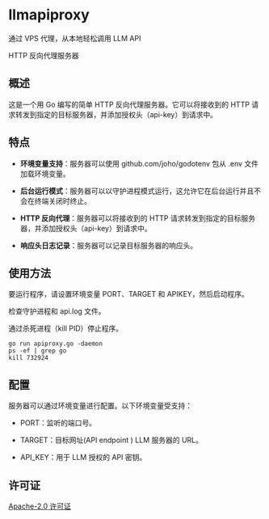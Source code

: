 # llmapiproxy 

通过 VPS 代理，从本地轻松调用 LLM API

HTTP 反向代理服务器 

## 概述

这是一个用 Go 编写的简单 HTTP 反向代理服务器。它可以将接收到的 HTTP 请求转发到指定的目标服务器，并添加授权头（api-key）到请求中。

## 特点 

*   **环境变量支持**：服务器可以使用 github.com/joho/godotenv 包从 .env 文件加载环境变量。 

*   **后台运行模式**：服务器可以以守护进程模式运行，这允许它在后台运行并且不会在终端关闭时终止。 

*   **HTTP 反向代理**：服务器可以将接收到的 HTTP 请求转发到指定的目标服务器，并添加授权头（api-key）到请求中。 

*   **响应头日志记录**：服务器可以记录目标服务器的响应头。 

## 使用方法 

要运行程序，请设置环境变量 PORT、TARGET 和 APIKEY，然后启动程序。

检查守护进程和 api.log 文件。

通过杀死进程（kill PID）停止程序。
```
go run apiproxy.go -daemon
ps -ef | grep go
kill 732924
```

## 配置 

服务器可以通过环境变量进行配置。以下环境变量受支持：

* PORT：监听的端口号。 

* TARGET：目标网址(API endpoint ) LLM 服务器的 URL。 

* API_KEY：用于 LLM 授权的 API 密钥。 

## 许可证 

[Apache-2.0 许可证](./LICENSE)

